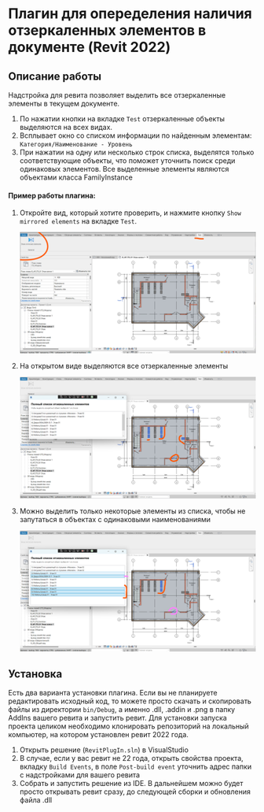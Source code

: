 # Плагин для опеределения наличия отзеркаленных элементов в документе (Revit 2022)

## Описание работы
Надстройка для ревита позволяет выделить все отзеркаленные элементы в текущем документе. 
 1) По нажатии кнопки на вкладке `Test` отзеркаленные объекты выделяются на всех видах.
 2) Всплывает окно со списком информации по найденным элементам: `Категория/Наименование - Уровень`
 3) При нажатии на одну или несколько строк списка, выделятся только соответствующие объекты, что поможет уточнить поиск среди одинаковых элементов.
Все выделенные элементы являются объектами класса FamilyInstance

#### Пример работы плагина:
1) Откройте вид, который хотите проверить, и нажмите кнопку `Show mirrored elements` на вкладке `Test`.

	![alt text](<content/1_select_view — копия.png>)

2) На открытом виде выделяются все отзеркаленные элементы

	![alt text](content/2_run_plugin.png)

3) Можно выделить только некоторые элементы из списка, чтобы не запутаться в объектах с одинаковыми наименованиями

	![alt text](<content/3_select_from_list.png>)


<!-- 
<video controls src="content/plugin_7_03.mp4" title="Title"></video>
 -->

 ## Установка
 Есть два варианта установки плагина. Если вы не планируете редактировать исходный код, то можете просто скачать и скопировать файлы из директории `bin/Debug`, а именно .dll, .addin и .png в папку AddIns вашего ревита и запустить ревит.
 Для установки запуска проекта целиком необходимо клонировать репозиторий на локальный компьютер, на котором установлен ревит 2022 года.
  1) Открыть решение (`RevitPlugIn.sln`) в VisualStudio
  2) В случае, если у вас ревит не 22 года, открыть свойства проекта, вкладку `Build Events`, в поле `Post-build event` уточнить адрес папки с надстройками для вашего ревита
  3) Собрать и запустить решение из IDE. В дальнейшем можно будет просто открывать ревит сразу, до следующей сборки и обновления файла .dll


 
